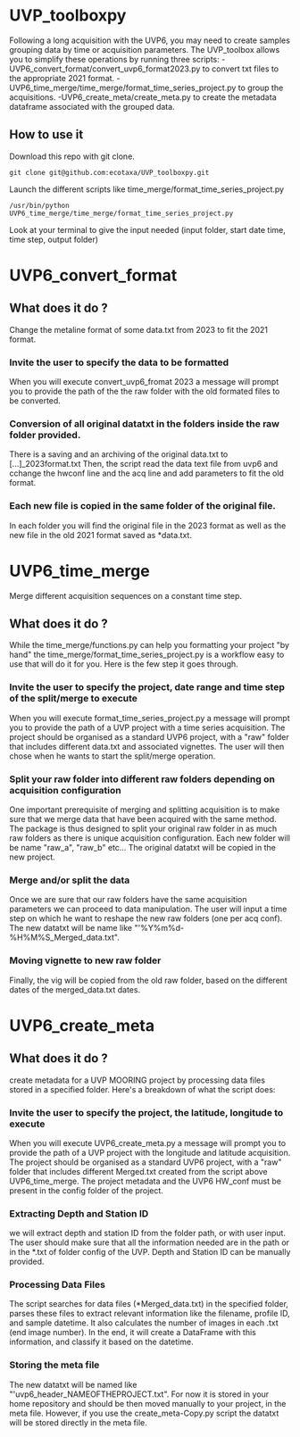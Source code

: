 # UVP_toolboxpy

Following a long acquisition with the UVP6, you may need to create samples grouping data by time or acquisition parameters. 
The UVP_toolbox allows you to simplify these operations by running three scripts:
-UVP6_convert_format/convert_uvp6_format2023.py to convert txt files to the appropriate 2021 format. 
-UVP6_time_merge/time_merge/format_time_series_project.py to group the acquisitions.
-UVP6_create_meta/create_meta.py to create the metadata dataframe associated with the grouped data.

## How to use it

Download this repo with git clone.
```
git clone git@github.com:ecotaxa/UVP_toolboxpy.git
```
Launch the different scripts like time_merge/format_time_series_project.py
```
/usr/bin/python UVP6_time_merge/time_merge/format_time_series_project.py
```
Look at your terminal to give the input needed (input folder, start date time, time step, output folder)

# UVP6_convert_format
## What does it do ?
Change the metaline format of some data.txt from 2023 to fit the 2021 format.

### Invite the user to specify the data to be formatted

When you will execute convert_uvp6_fromat 2023 a message will prompt you to provide the path of the the raw folder with the old formated files to be converted.

### Conversion of all original datatxt in the folders inside the raw folder provided.

There is a saving and an archiving of the original data.txt to [...]_2023format.txt
Then, the script read the data text file from uvp6 and cchange the hwconf line and the acq line and add parameters to fit the old format.

### Each new file is copied in the same folder of the original file.

In each folder you will find the original file in the 2023 format as well as the new file in the old 2021 format saved as *data.txt.


# UVP6_time_merge
Merge different acquisition sequences on a constant time step.

## What does it do ?

While the time_merge/functions.py can help you formatting your project "by hand" the time_merge/format_time_series_project.py is a workflow easy to use that will do it for you. Here is the few step it goes through.

### Invite the user to specify the project, date range and time step of the split/merge to execute

When you will execute format_time_series_project.py a message will prompt you to provide the path of a UVP project with a time series acquisition. The project should be organised as a standard UVP6 project, with a "raw" folder that includes different data.txt and associated vignettes. 
The user will then chose when he wants to start the split/merge operation.

### Split your raw folder into different raw folders depending on acquisition configuration

One important prerequisite of merging and splitting acquisition is to make sure that we merge data that have been acquired with the same method. The package is thus designed to split your original raw folder in as much raw folders as there is unique acquisition configuration. Each new folder will be name "raw_a", "raw_b" etc... 
The original datatxt will be copied in the new project. 

### Merge and/or split the data

Once we are sure that our raw folders have the same acquisition parameters we can proceed to data manipulation. The user will input a time step on which he want to reshape the new raw folders (one per acq conf). The new datatxt will be name like "'%Y%m%d-%H%M%S_Merged_data.txt". 

### Moving vignette to new raw folder

Finally, the vig will be copied from the old raw folder, based on the different dates of the merged_data.txt dates.


# UVP6_create_meta
## What does it do ?
create metadata for a UVP MOORING project by processing data files stored in a specified folder. Here's a breakdown of what the script does:

### Invite the user to specify the project, the latitude, longitude to execute

When you will execute UVP6_create_meta.py a message will prompt you to provide the path of a UVP project with the longitude and latitude acquisition. The project should be organised as a standard UVP6 project, with a "raw" folder that includes different Merged.txt created from the script above UVP6_time_merge. The project metadata and the UVP6 HW_conf must be present in the config folder of the project.

### Extracting Depth and Station ID
we will extract depth and station ID from the folder path, or with user input. The user should make sure that all the information needed are in the path or in the *.txt of folder config of the UVP. Depth and Station ID can be manually provided.

### Processing Data Files
The script searches for data files (*Merged_data.txt) in the specified folder, parses these files to extract relevant information like the filename, profile ID, and sample datetime. It also calculates the number of images in each .txt (end image number). In the end, it will create a DataFrame with this information, and classify it based on the datetime. 

### Storing the meta file 
The new datatxt will be named like "'uvp6_header_NAMEOFTHEPROJECT.txt". For now it is stored in your home repository and should be then moved manually to your project, in the meta file. However, if you use the create_meta-Copy.py script the datatxt will be stored directly in the meta file.

